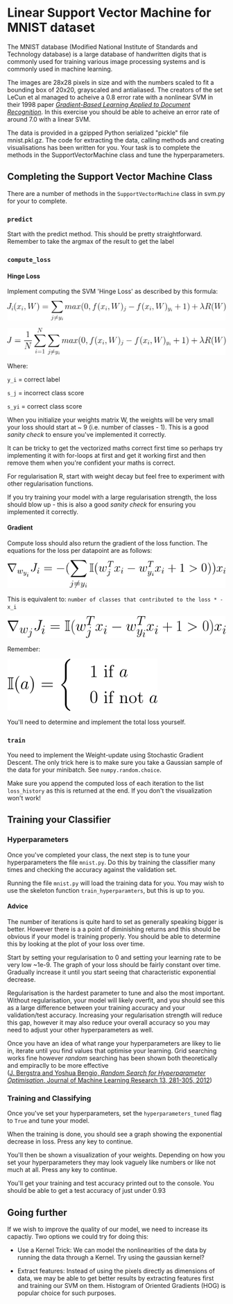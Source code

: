 # Linear Support Vector Machine for MNIST dataset

The MNIST database (Modified National Institute of Standards and Technology 
database) is a large database of handwritten digits that is commonly used for 
training various image processing systems and is commonly used in machine 
learning.

The images are 28x28 pixels in size and with the numbers scaled to fit a 
bounding box of 20x20, grayscaled and antialiased. The creators of the set
LeCun et al managed to acheive a 0.8 error rate with a nonlinear SVM in 
their 1998 paper 
[_Gradient-Based Learning Applied to Document Recognition_](
http://yann.lecun.com/exdb/publis/pdf/lecun-98.pdf). In this exercise you
should be able to acheive an error rate of around 7.0 with a linear SVM.

The data is provided in a gzipped Python serialized "pickle" file mnist.pkl.gz.
The code for extracting the data, calling methods and creating visualisations
has been written for you. Your task is to complete the methods in the 
SupportVectorMachine class and tune the hyperparameters.

## Completing the Support Vector Machine Class

There are a number of methods in the `SupportVectorMachine` class in svm.py
for your to complete.

### `predict`

Start with the predict method. This should be pretty straightforward.
Remember to take the argmax of the result to get the label

### `compute_loss`

#### Hinge Loss

Implement computing the SVM 'Hinge Loss' as described by this formula:

![Hinge Loss](_equations/hinge-loss.gif)

![Hinge Loss Full](_equations/hinge-loss-full.gif)

Where:

`y_i`  = correct label

`s_j`  = incorrect class score

`s_yi` = correct class score

When you initialize your weights matrix W, the weights will be very small your
loss should start at ~ 9 (i.e. number of classes - 1). This is a good 
_sanity check_ to ensure you've implemented it correctly.

It can be tricky to get the vectorized maths correct first time so perhaps try
implementing it with for-loops at first and get it working first and then remove 
them when you're confident your maths is correct.

For regularisation R, start with weight decay but feel free to experiment with
other regularisation functions.

If you try training your model with a large regularisation strength, the loss
should blow up - this is also a good _sanity check_ for ensuring you implemented
it correctly.

#### Gradient

Compute loss should also return the gradient of the loss function. The equations
for the loss per datapoint are as follows:

![](_equations/dWy_i.gif)

This is equivalent to: `number of classes that contributed to the loss * -x_i`

![](_equations/dWj.gif)

Remember:

![Indicator Function](_equations/indicator.gif)

You'll need to determine and implement the total loss yourself.


### `train`

You need to implement the Weight-update using Stochastic Gradient Descent. 
The only trick here is to make sure you take a Gaussian sample of the data for your
minibatch. See `numpy.random.choice`.

Make sure you append the computed loss of each iteration to the list `loss_history`
as this is returned at the end. If you don't the visualization won't work!


## Training your Classifier

### Hyperparameters

Once you've completed your class, the next step is to tune your hyperparameters the
file `mnist.py`. Do this by training the classifier many times and checking the 
accuracy against the validation set.

Running the file `mnist.py` will load the training data for you. You may wish to use
the skeleton function `train_hyperparamters`, but this is up to you.

#### Advice

The number of iterations is quite hard to set as generally speaking bigger is better.
However there is a a point of diminishing returns and this should be obvious if your
model is training properly. You should be able to determine this by looking at the
plot of your loss over time.

Start by setting your regularisation to 0 and setting your learning rate to be very
low ~1e-9. The graph of your loss should be fairly constant over time. 
Gradually increase it until you start seeing that characteristic exponential decrease.

Regularisation is the hardest parameter to tune and also the most important. Without
regularisation, your model will likely overfit, and you should see this as a large
difference between your training accuracy and your validation/test accuracy.
Increasing your regularisation strength will reduce this gap, however it may also
reduce your overall accuracy so you may need to adjust your other hyperparameters
as well.

Once you have an idea of what range your hyperparameters are likey to lie in,
iterate until you find values that optimise your learning. Grid searching works fine
however _random_ searching has been shown both theoretically and empiraclly to be
more effective  
([J. Bergstra and Yoshua Bengio, _Random Search for Hyperparameter Optimisation_,
Journal of Machine Learning Research 13, 281-305, 2012](
http://www.jmlr.org/papers/volume13/bergstra12a/bergstra12a.pdf))


### Training and Classifying

Once you've set your hyperparameters, set the `hyperparameters_tuned` flag to `True`
and tune your model.

When the training is done, you should see a graph showing the exponential decrease in
loss. Press any key to continue.

You'll then be shown a visualization of your weights. Depending on how you set your
hyperparameters they may look vaguely like numbers or like not much at all.
Press any key to continue.

You'll get your training and test accuracy printed out to the console. You should be
able to get a test accuracy of just under 0.93


## Going further

If we wish to improve the quality of our model, we need to increase its capactiy. 
Two options we could try for doing this:

* Use a Kernel Trick: We can model the nonlinearities of the data by running the
data through a Kernel. Try using the gaussian kernel?

* Extract features: Instead of using the pixels directly as dimensions of data,
we may be able to get better results by extracting features first and training our
SVM on them. Histogram of Oriented Gradients (HOG) is popular choice for such purposes.
